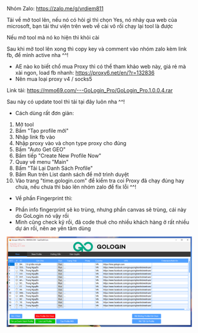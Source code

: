 Nhóm Zalo: https://zalo.me/g/vrdiem811

Tải về mở tool lên, nếu nó có hỏi gì thì chọn Yes, nó nhảy qua web của microsoft, bạn tải thư viện trên web về cài vô rồi chạy lại tool là được

Nếu mở tool mà nó ko hiện thì khỏi cài

Sau khi mở tool lên xong thì copy key và comment vào nhóm zalo kèm link fb, để mình active nha ^^!

- AE nào ko biết chổ mua Proxy thì có thể tham khảo web này, giá rẻ mà xài ngon, load fb nhanh: https://proxy6.net/en/?r=132836
- Nên mua loại proxy v4 / socks5

Link tải: https://mmo69.com/---GoLogin_Pro/GoLogin_Pro.1.0.0.4.rar

Sau này có update tool thì tải tại đây luôn nha ^^!

- Cách dùng rất đơn giản:
1. Mở tool
2. Bấm "Tạo profile mới"
3. Nhập link fb vào
4. Nhập proxy vào và chọn type proxy cho đúng
5. Bấm "Auto Get GEO"
6. Bấm tiếp "Create New Profile Now"
7. Quay về menu "Main"
8. Bấm "Tải Lại Danh Sách Profile"
9. Bấm Run trên List danh sách để mở trình duyệt
10. Vào trang "time.gologin.com" để kiểm tra coi Proxy đã chạy đúng hay chưa, nếu chưa thì báo lên nhóm zalo để fix lỗi ^^!

- Về phần Fingerprint thì:
+ Phần info fingerprint sẽ ko trùng, nhưng phần canvas sẽ trùng, cái này do GoLogin nó vậy rồi
+ Mình cũng check kỹ rồi, đã code thuê cho nhiều khách hàng ở rất nhiều dự án rồi, nên ae yên tâm dùng


![MMO69.COM](gologin.PNG)
